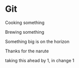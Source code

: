 # Git
Cooking something

Brewing something

Something big is on the horizon

Thanks for the narute

taking this ahead by 1, in change 1